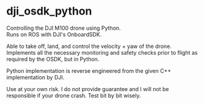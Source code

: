 # dji_osdk_python 


Controlling the DJI M100 drone using Python.   
Runs on ROS with DJI's OnboardSDK.   
  
Able to take off, land, and control the velocity + yaw of the drone.  
Implements all the necessary monitoring and safety checks prior to flight as required by the OSDK, but in Python.  
  
Python implementation is reverse engineered from the given C++ implementation by DJI.  
  

Use at your own risk. I do not provide guarantee and I will not be responsible if your drone crash. Test bit by bit wisely.   

